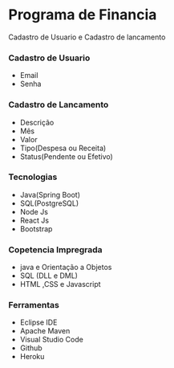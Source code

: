 
# Programa de Financia
Cadastro de Usuario e Cadastro de lancamento

### Cadastro de Usuario
- Email
- Senha 

### Cadastro de Lancamento
- Descrição
- Mês
- Valor
- Tipo(Despesa ou Receita)
- Status(Pendente ou Efetivo)

### Tecnologias
- Java(Spring Boot)
- SQL(PostgreSQL)
- Node Js
- React Js
- Bootstrap

### Copetencia Impregrada
- java e Orientação a Objetos
- SQL (DLL e DML)
- HTML ,CSS e Javascript

### Ferramentas
- Eclipse IDE
- Apache Maven
- Visual Studio Code
- Github
- Heroku